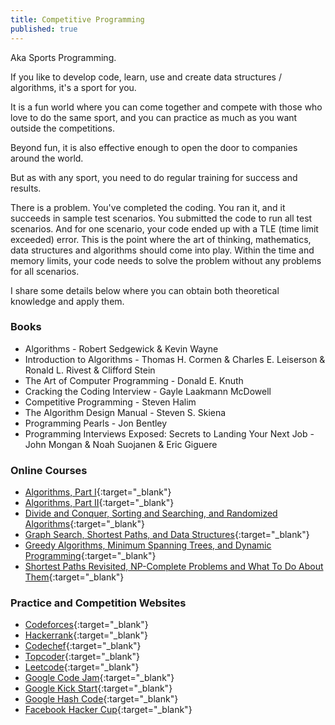 ```yaml
---
title: Competitive Programming
published: true
---
```


Aka Sports Programming.

If you like to develop code, learn, use and create data structures / algorithms, it's a sport for you.

It is a fun world where you can come together and compete with those who love to do the same sport, and you can practice as much as you want outside the competitions.

Beyond fun, it is also effective enough to open the door to companies around the world.

But as with any sport, you need to do regular training for success and results.

There is a problem. You've completed the coding. You ran it, and it succeeds in sample test scenarios. You submitted the code to run all test scenarios. And for one scenario, your code ended up with a TLE (time limit exceeded) error. This is the point where the art of thinking, mathematics, data structures and algorithms should come into play. Within the time and memory limits, your code needs to solve the problem without any problems for all scenarios.

I share some details below where you can obtain both theoretical knowledge and apply them.

### Books

* Algorithms - Robert Sedgewick & Kevin Wayne
* Introduction to Algorithms - Thomas H. Cormen & Charles E. Leiserson & Ronald L. Rivest & Clifford Stein
* The Art of Computer Programming - Donald E. Knuth
* Cracking the Coding Interview - Gayle Laakmann McDowell
* Competitive Programming - Steven Halim
* The Algorithm Design Manual - Steven S. Skiena
* Programming Pearls - Jon Bentley
* Programming Interviews Exposed: Secrets to Landing Your Next Job - John Mongan & Noah Suojanen & Eric Giguere


### Online Courses

* [Algorithms, Part I](https://www.coursera.org/learn/algorithms-part1){:target="_blank"}
* [Algorithms, Part II](https://www.coursera.org/learn/algorithms-part2){:target="_blank"}
* [Divide and Conquer, Sorting and Searching, and Randomized Algorithms](https://www.coursera.org/learn/algorithms-divide-conquer){:target="_blank"}
* [Graph Search, Shortest Paths, and Data Structures](https://www.coursera.org/learn/algorithms-graphs-data-structures){:target="_blank"}
* [Greedy Algorithms, Minimum Spanning Trees, and Dynamic Programming](https://www.coursera.org/learn/algorithms-greedy){:target="_blank"}
* [Shortest Paths Revisited, NP-Complete Problems and What To Do About Them](https://www.coursera.org/learn/algorithms-npcomplete){:target="_blank"}


### Practice and Competition Websites

* [Codeforces](https://codeforces.com){:target="_blank"}
* [Hackerrank](https://hackerrank.com){:target="_blank"}
* [Codechef](https://codechef.com){:target="_blank"}
* [Topcoder](https://topcoder.com){:target="_blank"}
* [Leetcode](https://leetcode.com){:target="_blank"}
* [Google Code Jam](https://codingcompetitions.withgoogle.com/codejam){:target="_blank"}
* [Google Kick Start](https://codingcompetitions.withgoogle.com/kickstart){:target="_blank"}
* [Google Hash Code](https://codingcompetitions.withgoogle.com/hashcode){:target="_blank"}
* [Facebook Hacker Cup](https://www.facebook.com/hackercup){:target="_blank"}
